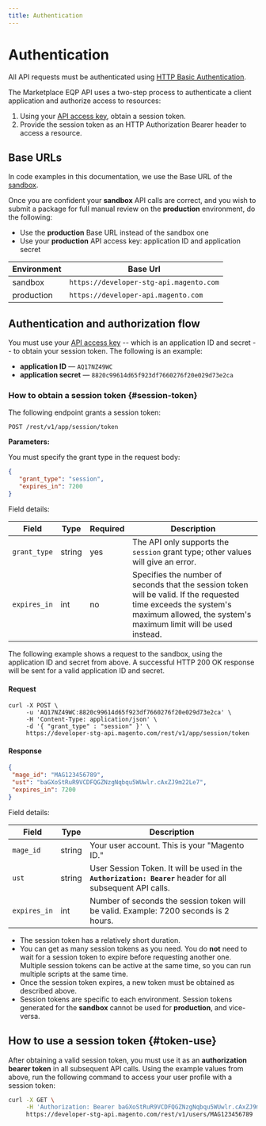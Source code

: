 ```yaml
---
title: Authentication
---
```


# Authentication

<InlineAlert variant="info" slots="text"/>

All API requests must be authenticated using [HTTP Basic Authentication](https://en.wikipedia.org/wiki/Basic_access_authentication).

The Marketplace EQP API uses a two-step process to authenticate a client application and authorize access to resources:

1. Using your [API access key](access-keys.md), obtain a session token.
1. Provide the session token as an HTTP Authorization Bearer header to access a resource.

## Base URLs

In code examples in this documentation, we use the Base URL of the [sandbox](sandbox.md).

Once you are confident your **sandbox** API calls are correct, and you wish to submit a package for full manual review on the **production** environment, do the following:

-  Use the **production** Base URL instead of the sandbox one
-  Use your **production** API access key: application ID and application secret

|Environment|Base Url|
|-----------|--------|
|sandbox    |`https://developer-stg-api.magento.com`|
|production |`https://developer-api.magento.com`    |

## Authentication and authorization flow

You must use your [API access key](access-keys.md) -- which is an application ID and secret -- to obtain your session token.
The following is an example:

-  **application ID** — `AQ17NZ49WC`
-  **application secret** — `8820c99614d65f923df7660276f20e029d73e2ca`

### How to obtain a session token {#session-token}

The following endpoint grants a session token:

```http
POST /rest/v1/app/session/token
```

**Parameters:**

You must specify the grant type in the request body:

```json
{
   "grant_type": "session",
   "expires_in": 7200
}
```

Field details:

|Field|Type|Required|Description|
|-----|----|----|-----------|
|`grant_type`|string|yes| The API only supports the `session` grant type; other values will give an error.|
|`expires_in`|int|no| Specifies the number of seconds that the session token will be valid. If the requested time exceeds the system's maximum allowed, the system's maximum limit will be used instead. |

The following example shows a request to the sandbox, using the application ID and secret from above. A successful HTTP 200 OK response will be sent for a valid application ID and secret.

<CodeBlock slots="heading, code" repeat="2" languages="CURL, JSON" />

#### Request

```curl
curl -X POST \
     -u 'AQ17NZ49WC:8820c99614d65f923df7660276f20e029d73e2ca' \
     -H 'Content-Type: application/json' \
     -d '{ "grant_type" : "session" }' \
     https://developer-stg-api.magento.com/rest/v1/app/session/token
```

#### Response

```json
{
 "mage_id": "MAG123456789",
 "ust": "baGXoStRuR9VCDFQGZNzgNqbqu5WUwlr.cAxZJ9m22Le7",
 "expires_in": 7200
}
```

Field details:

|Field|Type|Description|
|-----|----|-----------|
|`mage_id`|string|Your user account.  This is your "Magento ID."|
|`ust`|string|User Session Token. It will be used in the **`Authorization: Bearer`** header for all subsequent API calls.|
|`expires_in`|int|Number of seconds the session token will be valid. Example: 7200 seconds is 2 hours.|

-  The session token has a relatively short duration.
-  You can get as many session tokens as you need.  You do **not** need to wait for a session token to expire before requesting another one.  Multiple session tokens can be active at the same time, so you can run multiple scripts at the same time.
-  Once the session token expires, a new token must be obtained as described above.
-  Session tokens are specific to each environment.  Session tokens generated for the **sandbox** cannot be used for **production**, and vice-versa.

## How to use a session token {#token-use}

After obtaining a valid session token, you must use it as an **authorization bearer token** in all subsequent API calls.
Using the example values from above, run the following command to access your user profile with a session token:

```bash
curl -X GET \
     -H 'Authorization: Bearer baGXoStRuR9VCDFQGZNzgNqbqu5WUwlr.cAxZJ9m22Le7' \
     https://developer-stg-api.magento.com/rest/v1/users/MAG123456789
```
